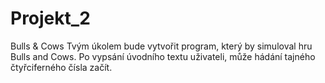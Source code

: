 # Projekt_2
Bulls & Cows
Tvým úkolem bude vytvořit program, který by simuloval hru Bulls and Cows. Po vypsání úvodního textu uživateli, může hádání tajného čtyřciferného čísla začít.
